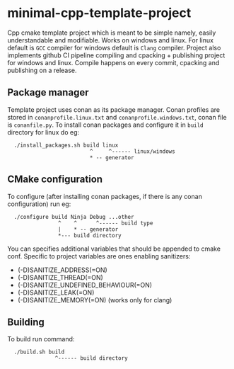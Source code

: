 # minimal-cpp-template-project

Cpp cmake template project which is meant to be simple namely, easily understandable and modifiable. Works on windows and linux. For linux default is `GCC` compiler for windows default is `Clang` compiler. Project also implements github CI pipeline compiling and cpacking + publishing project for windows and linux. Compile happens on every commit, cpacking and publishing on a release.

## Package manager

Template project uses conan as its package manager. Conan profiles are stored in `conanprofile.linux.txt` and `conanprofile.windows.txt`, conan file is `conanfile.py`. To install conan packages and configure it in `build` directory for linux do eg:
```
  ./install_packages.sh build linux
                          ^     ^------ linux/windows
                          * -- generator
```

## CMake configuration
To configure (after installing conan packages, if there is any conan configuration) run eg:
```
  ./configure build Ninja Debug ...other
                ^    ^      ^------ build type
                |    * -- generator
                *--- build directory
```
You can specifies additional variables that should be appended to cmake conf. Specific to project variables are ones enabling sanitizers:
  *  (-D)SANITIZE_ADDRESS(=ON)
  *  (-D)SANITIZE_THREAD(=ON)
  *  (-D)SANITIZE_UNDEFINED_BEHAVIOUR(=ON)
  *  (-D)SANITIZE_LEAK(=ON)
  *  (-D)SANITIZE_MEMORY(=ON) (works only for clang)

## Building
To build run command: 
```
  ./build.sh build
               ^------ build directory
```
